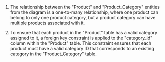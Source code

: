1. The relationship between the "Product" and "Product_Category" entities from the diagram is a one-to-many relationship, where one product can belong to only one product category, but a product category can have multiple products associated with it.

2. To ensure that each product in the "Product" table has a valid category assigned to it, a foreign key constraint is applied to the "category_id" column within the "Product" table. This constraint ensures that each product must have a valid category ID that corresponds to an existing category in the "Product_Category" table.
